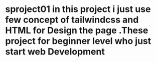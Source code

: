 # sproject01 in this project i just use few concept of tailwindcss and HTML for Design the page .These project for beginner level who just start web Development
